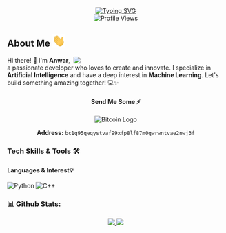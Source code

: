 <div align="center">
  <a href="https://git.io/typing-svg"><img src="https://readme-typing-svg.herokuapp.com?font=Rock+Salt&size=40&duration=4000&pause=1000&color=F39C12&center=true&vCenter=true&width=700&height=70&lines=Thanks+God%2C+I'm+An+Engineer;Are+You+Ready+Captain%3F" alt="Typing SVG" /></a>
</div>
<div align="center">
  <img src="https://komarev.com/ghpvc/?username=mkasplanwar&style=for-the-badge&color=F39C12" alt="Profile Views"/>
</div>

<div align="left">
  <h2>About Me <img src="https://raw.githubusercontent.com/ABSphreak/ABSphreak/master/gifs/Hi.gif" width="30px"></h2>
  <img align='right' src='http://cutecafe.art/wp-content/uploads/2024/08/0-A-chan.gif' width='350px'>
  <p>
    Hi there! 👋 I'm <strong>Anwar</strong>, a passionate developer who loves to create and innovate.  
    I specialize in <strong>Artificial Intelligence</strong> and have a deep interest in <strong>Machine Learning</strong>.  
    Let's build something amazing together! 💻✨
  </p>
  <div align="center">
  <h4>Send Me Some ⚡</h4>
  <p>
    <img src="https://img.shields.io/badge/Bitcoin-F7931A?style=for-the-badge&logo=bitcoin&logoColor=white" alt="Bitcoin Logo" />
  </p>
  
  <p>
    <strong>Address:</strong> <code>bc1q95qeqystvaf99xfp8lf87m0gwrwntvae2nwj3f</code>
  </p>
</div>

### Tech Skills & Tools 🛠️
<div align="left">
  <!-- Programming Languages -->
  <h4>Languages & Interest💡</h4>
  <img src="https://img.shields.io/badge/-Python-3776AB?style=for-the-badge&logo=python&logoColor=white" alt="Python" />
  <img src="https://img.shields.io/badge/-C++-00599C?style=for-the-badge&logo=cplusplus&logoColor=white" alt="C++" />
  
  

### 📊 Github Stats:
<p align="center">
<a href="https://github.com/mkasplanwar">
  <img height="180em" src="https://github-readme-stats-eight-theta.vercel.app/api?username=mkasplanwar&show_icons=true&theme=graywhite&include_all_commits=true&count_private=true"/>
  <img height="180em" src="https://github-readme-stats-eight-theta.vercel.app/api/top-langs/?username=mkasplanwar&layout=compact&langs_count=8&theme=graywhite"/>
</a>
</p>

<!--
## 📊 GitHub Stats & Streak
<div align="center">
<img src="https://github-readme-streak-stats.herokuapp.com/?user=mkasplanwar&theme=tokyonight" alt="GitHub Streak" />
<img src="https://github-readme-stats.vercel.app/api/top-langs/?username=mkasplanwar&layout=compact&theme=tokyonight">
</div>
<div align="center">
  <img src="https://github-profile-trophy.vercel.app/?username=mkasplanwar&theme=radical">
</div>
-->
